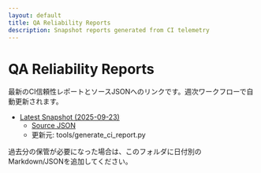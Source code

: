 ```yaml
---
layout: default
title: QA Reliability Reports
description: Snapshot reports generated from CI telemetry
---
```


# QA Reliability Reports

最新のCI信頼性レポートとソースJSONへのリンクです。週次ワークフローで自動更新されます。

- [Latest Snapshot (2025-09-23)](./latest)
  - [Source JSON](./latest.json)
  - 更新元: tools/generate_ci_report.py

過去分の保管が必要になった場合は、このフォルダに日付別のMarkdown/JSONを追加してください。

